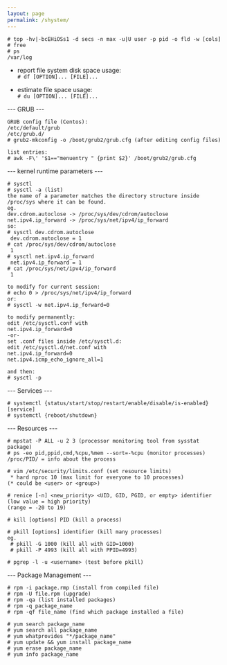 ```yaml
---
layout: page
permalink: /shystem/
---
```


`# top -hv|-bcEHiOSs1 -d secs -n max -u|U user -p pid -o fld -w [cols]`<br>
`# free`<br>
`# ps`<br>
`/var/log`<br>

- report file system disk space usage:<br>
`# df [OPTION]... [FILE]...`

- estimate file space usage:<br>
`# du [OPTION]... [FILE]...`

--- GRUB ---
```
GRUB config file (Centos):
/etc/default/grub
/etc/grub.d/
# grub2-mkconfig -o /boot/grub2/grub.cfg (after editing config files)

list entries:
# awk -F\' '$1=="menuentry " {print $2}' /boot/grub2/grub.cfg
```

--- kernel runtime parameters ---
```
# sysctl
# sysctl -a (list)
the name of a parameter matches the directory structure inside /proc/sys where it can be found.
eg. 
dev.cdrom.autoclose -> /proc/sys/dev/cdrom/autoclose
net.ipv4.ip_forward -> /proc/sys/net/ipv4/ip_forward
so:
# sysctl dev.cdrom.autoclose
 dev.cdrom.autoclose = 1
# cat /proc/sys/dev/cdrom/autoclose
 1
# sysctl net.ipv4.ip_forward
 net.ipv4.ip_forward = 1
# cat /proc/sys/net/ipv4/ip_forward
 1

to modify for current session:
# echo 0 > /proc/sys/net/ipv4/ip_forward
or:
# sysctl -w net.ipv4.ip_forward=0

to modify permanently:
edit /etc/sysctl.conf with
net.ipv4.ip_forward=0
-or-
set .conf files inside /etc/sysctl.d:
edit /etc/sysctl.d/net.conf with
net.ipv4.ip_forward=0
net.ipv4.icmp_echo_ignore_all=1

and then:
# sysctl -p
```

--- Services ---
```
# systemctl {status/start/stop/restart/enable/disable/is-enabled} [service]
# systemctl {reboot/shutdown}
```

--- Resources ---
```
# mpstat -P ALL -u 2 3 (processor monitoring tool from sysstat package)
# ps -eo pid,ppid,cmd,%cpu,%mem --sort=-%cpu (monitor processes)
/proc/PID/ = info about the process

# vim /etc/security/limits.conf (set resource limits)
 * hard nproc 10 (max limit for everyone to 10 processes)
(* could be <user> or <group>)

# renice [-n] <new_priority> <UID, GID, PGID, or empty> identifier
(low value = high priority)
(range = -20 to 19)

# kill [options] PID (kill a process)

# pkill [options] identifier (kill many processes)
eg.
 # pkill -G 1000 (kill all with GID=1000)
 # pkill -P 4993 (kill all with PPID=4993)

# pgrep -l -u <username> (test before pkill)
```

--- Package Management ---
```
# rpm -i package.rmp (install from compiled file)
# rpm -U file.rpm (upgrade)
# rpm -qa (list installed packages)
# rpm -q package_name
# rpm -qf file_name (find which package installed a file)

# yum search package_name
# yum search all package_name
# yum whatprovides "*/package_name"
# yum update && yum install package_name
# yum erase package_name
# yum info package_name
```


